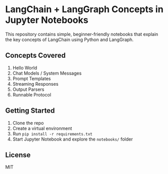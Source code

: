 # LangChain + LangGraph Concepts in Jupyter Notebooks

This repository contains simple, beginner-friendly notebooks that explain the key concepts of LangChain using Python and LangGraph.

## Concepts Covered

1. Hello World
2. Chat Models / System Messages
3. Prompt Templates
4. Streaming Responses
5. Output Parsers
6. Runnable Protocol

## Getting Started

1. Clone the repo
2. Create a virtual environment
3. Run `pip install -r requirements.txt`
4. Start Jupyter Notebook and explore the `notebooks/` folder

## License

MIT
